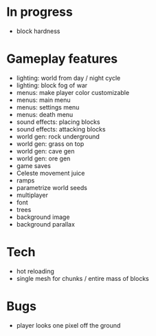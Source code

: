 # In progress
- block hardness

# Gameplay features

- lighting: world from day / night cycle
- lighting: block fog of war
- menus: make player color customizable
- menus: main menu
- menus: settings menu
- menus: death menu
- sound effects: placing blocks
- sound effects: attacking blocks
- world gen: rock underground
- world gen: grass on top
- world gen: cave gen
- world gen: ore gen
- game saves
- Celeste movement juice
- ramps
- parametrize world seeds
- multiplayer
- font
- trees
- background image
- background parallax

# Tech
- hot reloading
- single mesh for chunks / entire mass of blocks

# Bugs
- player looks one pixel off the ground

